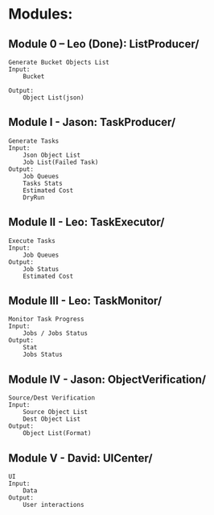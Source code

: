 
# Modules:
## Module 0 – Leo (Done): ListProducer/
    Generate Bucket Objects List
    Input:
        Bucket

    Output: 
        Object List(json)

## Module I - Jason: TaskProducer/
    Generate Tasks
    Input:
        Json Object List
        Job List(Failed Task)
    Output:
        Job Queues
        Tasks Stats
        Estimated Cost
        DryRun

## Module II - Leo: TaskExecutor/
    Execute Tasks
    Input:
        Job Queues
    Output:
        Job Status
        Estimated Cost

## Module III - Leo: TaskMonitor/
    Monitor Task Progress
    Input:
        Jobs / Jobs Status
    Output:
        Stat
        Jobs Status

## Module IV - Jason: ObjectVerification/
    Source/Dest Verification
    Input:
        Source Object List
        Dest Object List
    Output:
        Object List(Format)

## Module V - David: UICenter/
    UI
    Input:
        Data
    Output:
        User interactions

